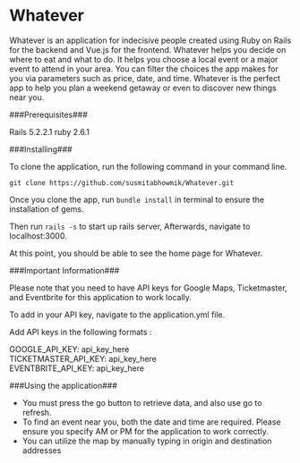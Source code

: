 # Whatever #

Whatever is an application for indecisive people created using Ruby on Rails for the backend and Vue.js for the frontend. Whatever helps you decide on where to eat and what to do. It helps you choose a local event or a major event to attend in your area. You can filter the choices the app makes for you via parameters such as price, date, and time.  Whatever is the perfect app to help you plan a weekend getaway or even to discover new things near you.

###Prerequisites###

Rails 5.2.2.1
ruby 2.6.1

###Installing###

To clone the application, run the following command in your command line.

`git clone https://github.com/susmitabhowmik/Whatever.git`

Once you clone the app, run `bundle install` in terminal to ensure the installation of gems.

Then run `rails -s` to start up rails server, Afterwards, navigate to localhost:3000.

At this point, you should be able to see the home page for Whatever. 

###Important Information###

Please note that you need to have API keys for Google Maps, Ticketmaster, and Eventbrite for this application to work locally. 

To add in your API key, navigate to the application.yml file.

Add API keys in the following formats :

GOOGLE_API_KEY: api_key_here </br>
TICKETMASTER_API_KEY: api_key_here </br>
EVENTBRITE_API_KEY: api_key_here

###Using the application###
* You must press the go button to retrieve data, and also use go to refresh.
* To find an event near you, both the date and time are required. Please ensure you specify AM or PM for the application to work correctly.
* You can utilize the map by manually typing in origin and destination addresses